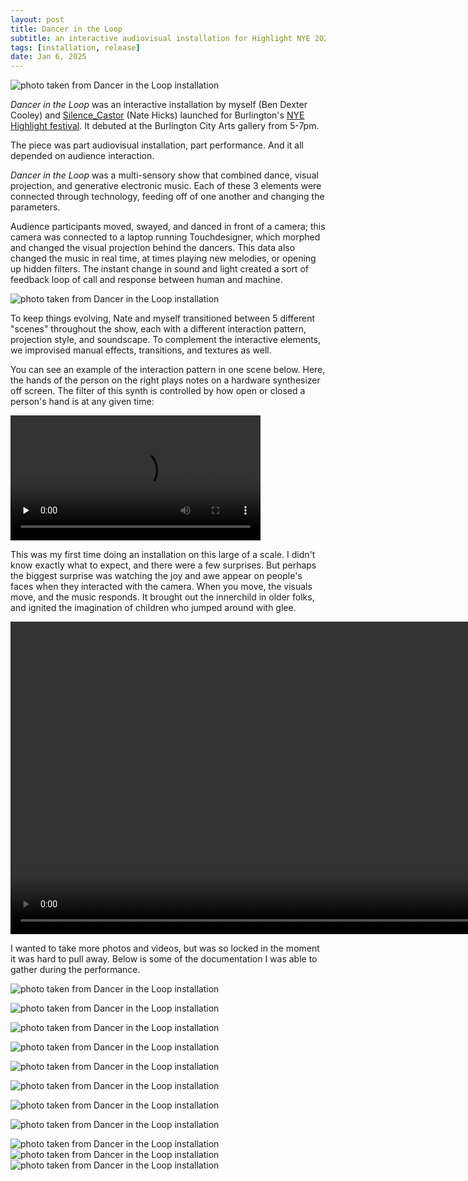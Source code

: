 ```yaml
---
layout: post
title: Dancer in the Loop
subtitle: an interactive audiovisual installation for Highlight NYE 2024
tags: [installation, release]
date: Jan 6, 2025
---
```


![photo taken from Dancer in the Loop installation](../assets/dancer-nye/IMG_8855.jpg)

*Dancer in the Loop* was an interactive installation by myself (Ben Dexter Cooley) and [Silence_Castor](https://www.instagram.com/silence_castor/) (Nate Hicks) launched for Burlington's [NYE Highlight festival](https://highlight.community/). It debuted at the Burlington City Arts gallery from 5-7pm. 

The piece was part audiovisual installation, part performance. And it all depended on audience interaction. 

*Dancer in the Loop* was a multi-sensory show that combined dance, visual projection, and generative electronic music. Each of these 3 elements were connected through technology, feeding off of one another and changing the parameters. 

Audience participants moved, swayed, and danced in front of a camera; this camera was connected to a laptop running Touchdesigner, which morphed and changed the visual projection behind the dancers. This data also changed the music in real time, at times playing new melodies, or opening up hidden filters. The instant change in sound and light created a sort of feedback loop of call and response between human and machine.

![photo taken from Dancer in the Loop installation](../assets/dancer-nye/IMG_8848.jpg)

To keep things evolving, Nate and myself transitioned between 5 different "scenes" throughout the show, each with a different interaction pattern, projection style, and soundscape. To complement the interactive elements, we improvised  manual effects, transitions, and textures as well.

You can see an example of the interaction pattern in one scene below. Here, the hands of the person on the right plays notes on a hardware synthesizer off screen. The filter of this synth is controlled by how open or closed a person's hand is at any given time:

<video preload="none" width="400" height="auto" controls>
  <source src="../assets/dancer-nye/IMG_7067.mp4" type="video/mp4">
</video>

This was my first time doing an installation on this large of a scale. I didn't know exactly what to expect, and there were a few surprises. But perhaps the biggest surprise was watching the joy and awe appear on people's faces when they interacted with the camera. When you move, the visuals move, and the music responds. It brought out the innerchild in older folks, and ignited the imagination of children who jumped around with glee.

<video width="auto" height="500" controls>
  <source src="../assets/dancer-nye/IMG_7065.mp4" type="video/mp4">
</video>

I wanted to take more photos and videos, but was so locked in the moment it was hard to pull away. Below is some of the documentation I was able to gather during the performance. 

![photo taken from Dancer in the Loop installation](../assets/dancer-nye/20241231_175344.jpg)

![photo taken from Dancer in the Loop installation](../assets/dancer-nye/IMG_8830.jpg)

![photo taken from Dancer in the Loop installation](../assets/dancer-nye/IMG_8825.jpg)

![photo taken from Dancer in the Loop installation](../assets/dancer-nye/IMG_8810.jpg)

![photo taken from Dancer in the Loop installation](../assets/dancer-nye/IMG_8834.jpg)

![photo taken from Dancer in the Loop installation](../assets/dancer-nye/IMG_8835.jpg)

![photo taken from Dancer in the Loop installation](../assets/dancer-nye/IMG_8845.jpg)

![photo taken from Dancer in the Loop installation](../assets/dancer-nye/IMG_8848.jpg)

![photo taken from Dancer in the Loop installation](../assets/dancer-nye/IMG_8851.jpg)
![photo taken from Dancer in the Loop installation](../assets/dancer-nye/IMG_8856.jpg)
![photo taken from Dancer in the Loop installation](../assets/dancer-nye/IMG_8859.jpg)
